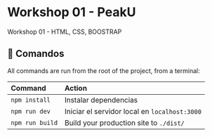 # Workshop 01 - PeakU

Workshop 01 - HTML, CSS, BOOSTRAP

## 🧞 Comandos

All commands are run from the root of the project, from a terminal:

| Command                   | Action                                           |
| :------------------------ | :----------------------------------------------- |
| `npm install`             | Instalar dependencias                            |
| `npm run dev`             | Iniciar el servidor local en `localhost:3000`    |
| `npm run build`           | Build your production site to `./dist/`          |
